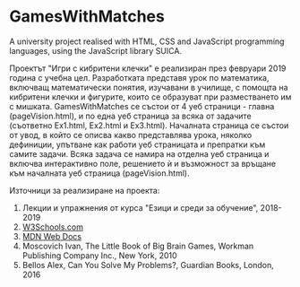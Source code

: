 # GamesWithMatches
A university project realised with HTML, CSS and JavaScript programming languages, using the JavaScript library SUICA.

Проектът "Игри с кибритени клечки" е реализиран през февруари 2019 година с учебна цел. Разработката представя урок по математика, включващ математически понятия, изучавани в училище, с помощта на кибритени клечки и фигурите, които се образуват при разместването им с мишката.
GamesWithMatches се състои от 4 уеб страници - главна (pageVision.html), и по една уеб страница за всяка от задачите (съответно Ex1.html, Ex2.html и Ex3.html).
Началната страница се състои от увод, в който се описва какво представлява урока, няколко дефиниции, упътване как работи уеб страницата и препратки към самите задачи. Всяка задача се намира на отделна уеб страница и включва интерактивно поле, решението ѝ и възможност за връщане към началната уеб страница (pageVision.html). 

Източници за реализиране на проекта: 
1) Лекции и упражнения от курса "Езици и среди за обучение", 2018-2019
2) [W3Schools.com](https://www.w3schools.com)
3) [MDN Web Docs](https://developer.mozilla.org/en-US/)
4) Moscovich Ivan, The Little Book of Big Brain Games, Workman Publishing Company Inc., New York, 2010
5) Bellos Alex, Can You Solve My Problems?, Guardian Books, London, 2016


